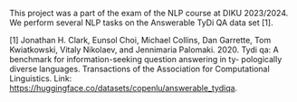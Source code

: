 This project was a part of the exam of the NLP course at DIKU 2023/2024. We perform several NLP tasks on the Answerable TyDi QA data set [1].

[1] Jonathan H. Clark, Eunsol Choi, Michael Collins, Dan Garrette, Tom Kwiatkowski, Vitaly Nikolaev, and Jennimaria Palomaki. 2020. Tydi qa: A benchmark for information-seeking question answering in ty- pologically diverse languages. Transactions of the Association for Computational Linguistics. Link: https://huggingface.co/datasets/copenlu/answerable_tydiqa. 

